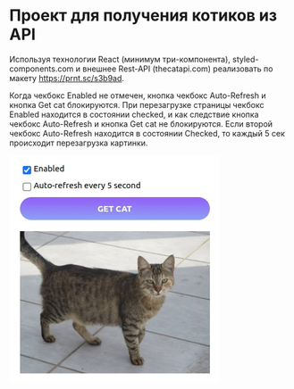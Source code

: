


# Проект для получения котиков из API

Используя технологии React (минимум три-компонента), styled-components.com и внешнее Rest-API (thecatapi.com) реализовать  по макету https://prnt.sc/s3b9ad.

Когда чекбокс Enabled не отмечен, кнопка чекбокс Auto-Refresh и кнопка Get cat блокируются. При перезагрузке страницы чекбокс Enabled находится в состоянии сhecked, и как следствие кнопка чекбокс Auto-Refresh и кнопка Get cat не блокируются.
Если второй чекбокс Auto-Refresh находится в состоянии Checked, то каждый 5 сек происходит перезагрузка картинки.

![Внешний вид приложения](./imagesForReadMe/project_image.jpg)
